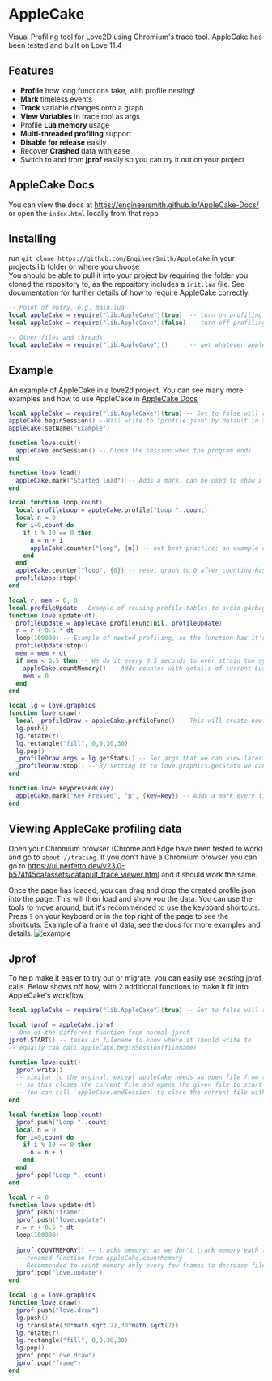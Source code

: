 # AppleCake
Visual Profiling tool for Love2D using Chromium's trace tool. AppleCake has been tested and built on Love 11.4
## Features
* **Profile** how long functions take, with profile nesting!
* **Mark** timeless events
* **Track** variable changes onto a graph
* **View Variables** in trace tool as args
* Profile **Lua memory** usage
* **Multi-threaded profiling** support
* **Disable for release** easily
* Recover **Crashed** data with ease
* Switch to and from **jprof** easily so you can try it out on your project
## AppleCake Docs
You can view the docs at https://engineersmith.github.io/AppleCake-Docs/ or open the `index.html` locally from that repo
## Installing
run `git clone https://github.com/EngineerSmith/AppleCake` in your projects lib folder or where you choose  
You should be able to pull it into your project by requiring the folder you cloned the repository to, as the repository includes a `init.lua` file. See documentation for further details of how to require AppleCake correctly.
```lua
-- Point of entry, e.g. main.lua
local appleCake = require("lib.AppleCake")(true)  -- turn on profiling
local appleCake = require("lib.AppleCake")(false) -- turn off profiling

-- Other files and threads
local appleCake = require("lib.AppleCake")()      -- get whatever appleCake has been loaded by the first call
```
## Example
An example of AppleCake in a love2d project. You can see many more examples and how to use AppleCake in [AppleCake Docs](#AppleCake-Docs)
```lua
local appleCake = require("lib.AppleCake")(true) -- Set to false will remove the profiling tool from the project
appleCake.beginSession() --Will write to "profile.json" by default in the save directory
appleCake.setName("Example")

function love.quit()
  appleCake.endSession() -- Close the session when the program ends
end

function love.load()
  appleCake.mark("Started load") -- Adds a mark, can be used to show a timeless events or other details
end

local function loop(count)
  local profileLoop = appleCake.profile("Loop "..count)
  local n = 0
  for i=0,count do
    if i % 10 == 0 then
      n = n + i
      appleCake.counter("loop", {n}) -- not best practice; an example of what you can do
    end
  end
  appleCake.counter("loop", {0}) -- reset graph to 0 after counting has stopped
  profileLoop:stop()
end

local r, mem = 0, 0
local profileUpdate --Example of reusing profile tables to avoid garbage
function love.update(dt)
  profileUpdate = appleCake.profileFunc(nil, profileUpdate)
  r = r + 0.5 * dt
  loop(100000) -- Example of nested profiling, as the function has it's own profile
  profileUpdate:stop()
  mem = mem + dt
  if mem < 0.5 then -- We do it every 0.5 seconds to over strain the system
    appleCake.countMemory() -- Adds counter with details of current Lua memory usage, this becomes a graph
    mem = 0
  end
end

local lg = love.graphics
function love.draw()
  local _profileDraw = appleCake.profileFunc() -- This will create new profile table every time this function is ran
  lg.push()
  lg.rotate(r)
  lg.rectangle("fill", 0,0,30,30)
  lg.pop()
  _profileDraw.args = lg.getStats() -- Set args that we can view later in the viewer
  _profileDraw:stop() -- By setting it to love.graphics.getStats we can see details of the draw
end

function love.keypressed(key)
  appleCake.mark("Key Pressed", "p", {key=key}) -- Adds a mark every time a key is pressed, with the key as an argument
end
```
## Viewing AppleCake profiling data
Open your Chromium browser (Chrome and Edge have been tested to work) and go to `about://tracing`. If you don't have a Chromium browser you can go to https://ui.perfetto.dev/v23.0-b574f45ca/assets/catapult_trace_viewer.html and it should work the same.

Once the page has loaded, you can drag and drop the created profile json into the page. This will then load and show you the data. You can use the tools to move around, but it's recommended to use the keyboard shortcuts. Press `?` on your keyboard or in the top right of the page to see the shortcuts.
Example of a frame of data, see the docs for more examples and details.
![example](https://i.imgur.com/6SBDkSc.png "Example of chrome tracing")
## Jprof
To help make it easier to try out or migrate, you can easily use existing jprof calls. Below shows off how, with 2 additional functions to make it fit into AppleCake's workflow
```lua
local appleCake = require("lib.AppleCake")(true) -- Set to false will remove the profiling tool from the project, and all other threads

local jprof = appleCake.jprof
-- One of the different function from normal jprof
jprof.START() -- takes in filename to know where it should write to
-- equally can call appleCake.beginSession(filename)

function love.quit()
  jprof.write()
  -- similar to the orginal, except appleCake needs an open file from the start to work (see above),
  -- so this closes the current file and opens the given file to start writing to
  -- You can call `appleCake.endSession` to close the current file without opening a file again
end

local function loop(count)
  jprof.push("Loop "..count)
  local n = 0
  for i=0,count do
    if i % 10 == 0 then
      n = n + i
    end
  end
  jprof.pop("Loop "..count)
end

local r = 0
function love.update(dt)
  jprof.push("frame")
  jprof.push("love.update")
  r = r + 0.5 * dt
  loop(100000)
  
  jprof.COUNTMEMORY() -- tracks memory; as we don't track memory each time push is called like jprof
  -- renamed function from appleCake.countMemory
  -- Recommended to count memory only every few frames to decrease file size of the resulting profiled session
  jprof.pop("love.update")
end

local lg = love.graphics
function love.draw()
  jprof.push("love.draw")
  lg.push()
  lg.translate(30*math.sqrt(2),30*math.sqrt(2))
  lg.rotate(r)
  lg.rectangle("fill", 0,0,30,30)
  lg.pop()
  jprof.pop("love.draw")
  jprof.pop("frame")
end
```